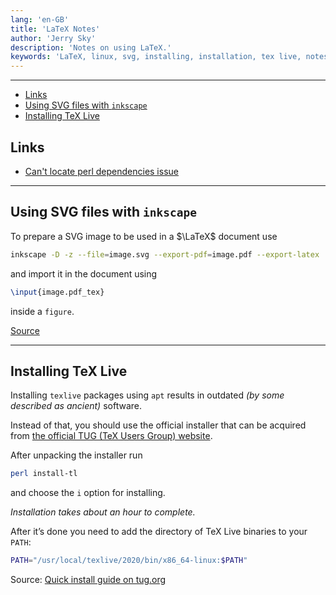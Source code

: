 ```yaml
---
lang: 'en-GB'
title: 'LaTeX Notes'
author: 'Jerry Sky'
description: 'Notes on using LaTeX.'
keywords: 'LaTeX, linux, svg, installing, installation, tex live, notes'
---
```


---

- [Links](#links)
- [Using SVG files with `inkscape`](#using-svg-files-with-inkscape)
- [Installing TeX Live](#installing-tex-live)

## Links

- [Can't locate perl dependencies issue](https://github.com/cmhughes/latexindent.pl/issues/104)

---

## Using SVG files with `inkscape`

To prepare a SVG image to be used in a $\LaTeX$ document use
```bash
inkscape -D -z --file=image.svg --export-pdf=image.pdf --export-latex
```
and import it in the document using
```tex
\input{image.pdf_tex}
```
inside a `figure`.

[Source](https://tex.stackexchange.com/a/2107)

---

## Installing TeX Live

Installing `texlive` packages using `apt` results in outdated *(by some described as ancient)* software.

Instead of that, you should use the official installer that can be acquired from [the official TUG (TeX Users Group) website](https://tug.org/texlive/acquire-netinstall.html).

After unpacking the installer run
```bash
perl install-tl
```
and choose the `i` option for installing.

*Installation takes about an hour to complete.*

After it’s done you need to add the directory of TeX Live binaries to your `PATH`:
```bash
PATH="/usr/local/texlive/2020/bin/x86_64-linux:$PATH"
```

Source: [Quick install guide on tug.org](https://www.tug.org/texlive/quickinstall.html)
